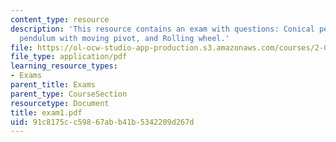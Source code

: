 ```yaml
---
content_type: resource
description: 'This resource contains an exam with questions: Conical pendulum, Rod
  pendulum with moving pivot, and Rolling wheel.'
file: https://ol-ocw-studio-app-production.s3.amazonaws.com/courses/2-003j-dynamics-and-control-i-spring-2007/91c8175cc59867abb41b5342209d267d_exam1.pdf
file_type: application/pdf
learning_resource_types:
- Exams
parent_title: Exams
parent_type: CourseSection
resourcetype: Document
title: exam1.pdf
uid: 91c8175c-c598-67ab-b41b-5342209d267d
---
```

